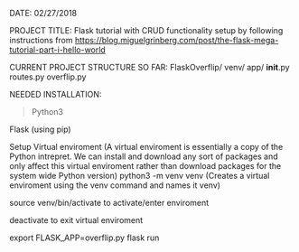 DATE: 02/27/2018

PROJECT TITLE: 
Flask tutorial with CRUD functionality setup by following instructions from https://blog.miguelgrinberg.com/post/the-flask-mega-tutorial-part-i-hello-world

CURRENT PROJECT STRUCTURE SO FAR:
FlaskOverflip/
  venv/
  app/
    __init__.py
    routes.py
  overflip.py

NEEDED INSTALLATION:
>Python3

Flask (using pip)

Setup Virtual enviroment (A virtual enviroment is essentially a copy of the Python intrepret. We can install and download any sort of packages and only affect this virtual enviroment rather than download packages for the system wide Python version)
python3 -m venv venv (Creates a virtual enviroment using the venv command and names it venv)

source venv/bin/activate to activate/enter enviroment

deactivate to exit virtual enviroment

export FLASK_APP=overflip.py
flask run